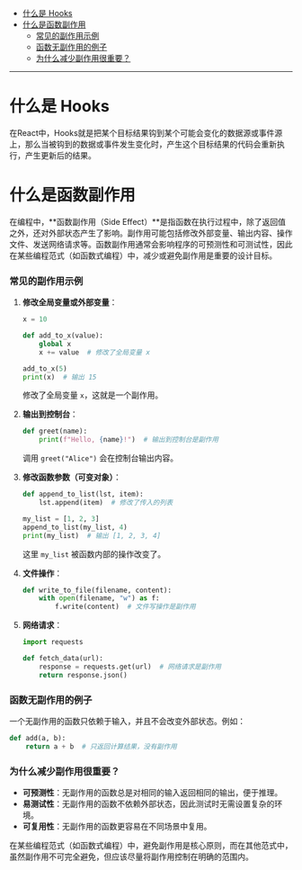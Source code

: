 - [什么是 Hooks](#什么是-hooks)
- [什么是函数副作用](#什么是函数副作用)
    - [常见的副作用示例](#常见的副作用示例)
    - [函数无副作用的例子](#函数无副作用的例子)
    - [为什么减少副作用很重要？](#为什么减少副作用很重要)
---

# 什么是 Hooks
在React中，Hooks就是把某个目标结果钩到某个可能会变化的数据源或事件源上，那么当被钩到的数据或事件发生变化时，产生这个目标结果的代码会重新执行，产生更新后的结果。

# 什么是函数副作用
在编程中，**函数副作用（Side Effect）**是指函数在执行过程中，除了返回值之外，还对外部状态产生了影响。副作用可能包括修改外部变量、输出内容、操作文件、发送网络请求等。函数副作用通常会影响程序的可预测性和可测试性，因此在某些编程范式（如函数式编程）中，减少或避免副作用是重要的设计目标。

### 常见的副作用示例
1. **修改全局变量或外部变量**：
   ```python
   x = 10

   def add_to_x(value):
       global x
       x += value  # 修改了全局变量 x

   add_to_x(5)
   print(x)  # 输出 15
   ```
   修改了全局变量 `x`，这就是一个副作用。

2. **输出到控制台**：
   ```python
   def greet(name):
       print(f"Hello, {name}!")  # 输出到控制台是副作用
   ```
   调用 `greet("Alice")` 会在控制台输出内容。

3. **修改函数参数（可变对象）**：
   ```python
   def append_to_list(lst, item):
       lst.append(item)  # 修改了传入的列表

   my_list = [1, 2, 3]
   append_to_list(my_list, 4)
   print(my_list)  # 输出 [1, 2, 3, 4]
   ```
   这里 `my_list` 被函数内部的操作改变了。

4. **文件操作**：
   ```python
   def write_to_file(filename, content):
       with open(filename, "w") as f:
           f.write(content)  # 文件写操作是副作用
   ```

5. **网络请求**：
   ```python
   import requests

   def fetch_data(url):
       response = requests.get(url)  # 网络请求是副作用
       return response.json()
   ```

### 函数无副作用的例子
一个无副作用的函数只依赖于输入，并且不会改变外部状态。例如：
```python
def add(a, b):
    return a + b  # 只返回计算结果，没有副作用
```

### 为什么减少副作用很重要？
- **可预测性**：无副作用的函数总是对相同的输入返回相同的输出，便于推理。
- **易测试性**：无副作用的函数不依赖外部状态，因此测试时无需设置复杂的环境。
- **可复用性**：无副作用的函数更容易在不同场景中复用。

在某些编程范式（如函数式编程）中，避免副作用是核心原则，而在其他范式中，虽然副作用不可完全避免，但应该尽量将副作用控制在明确的范围内。